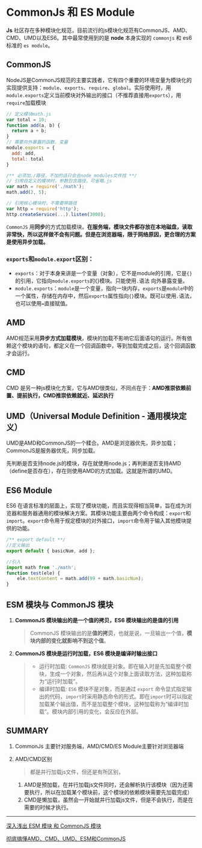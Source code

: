 # CommonJs 和 ES Module

**Js** 社区存在多种模块化规范，目前流行的js模块化规范有CommonJS、AMD、CMD、UMD以及ES6。其中最常使用到的是 **node** 本身实现的 `commonjs` 和 es6 标准的 `es module`。



## **CommonJS**

NodeJS是CommonJS规范的主要实践者，它有四个重要的环境变量为模块化的实现提供支持：`module`、`exports`、`require`、`global`。实际使用时，用`module.exports`定义当前模块对外输出的接口（不推荐直接用`exports`），用`require`加载模块

```javascript
// 定义模块math.js
var total = 10;
function add(a, b) {
  return a + b;
}
// 需要向外暴露的函数、变量
module.exports = {
  add: add,
  total: total
}

/** 必须加./路径，不加的话只会去node_modules文件找 **/
// 引用自定义的模块时，参数包含路径，可省略.js
var math = require('./math');
math.add(2, 5);

// 引用核心模块时，不需要带路径
var http = require('http');
http.createService(...).listen(3000);
```

`CommonJS` 用**同步**的方式加载模块。**在服务端，模块文件都存放在本地磁盘，读取非常快，所以这样做不会有问题。但是在浏览器端，限于网络原因，更合理的方案是使用异步加载。**

### `exports`和`module.export`区别：

- `exports`：对于本身来讲是一个变量（对象），它不是module的引用，它是`{}`的引用，它指向`module.exports`的{}模块。只能使用`.`语法 向外暴露变量。
- `module.exports`：`module`是一个变量，指向一块内存，`exports`是`module`中的一个属性，存储在内存中，然后`exports`属性指向`{}`模块。既可以使用`.`语法，也可以使用`=`直接赋值。

## **AMD**

AMD规范采用**异步方式加载模块**，模块的加载不影响它后面语句的运行。所有依赖这个模块的语句，都定义在一个回调函数中，等到加载完成之后，这个回调函数才会运行。

## CMD

CMD 是另一种js模块化方案，它与AMD很类似，不同点在于：**AMD推崇依赖前置、提前执行，CMD推崇依赖就近、延迟执行**

## **UMD（Universal Module Definition - 通用模块定义）**

UMD是AMD和CommonJS的一个糅合。AMD是浏览器优先，异步加载；CommonJS是服务器优先，同步加载。

先判断是否支持node.js的模块，存在就使用node.js；再判断是否支持AMD（define是否存在），存在则使用AMD的方式加载。这就是所谓的UMD。

## **ES6 Module**

ES6 在语言标准的层面上，实现了模块功能，而且实现得相当简单，旨在成为浏览器和服务器通用的模块解决方案。其模块功能主要由两个命令构成：`export`和`import`。`export`命令用于规定模块的对外接口，`import`命令用于输入其他模块提供的功能。

```javascript
/** export default **/
//定义输出
export default { basicNum, add };

//引入
import math from './math';
function test(ele) {
    ele.textContent = math.add(99 + math.basicNum);
}
```

## **ESM 模块与 CommonJS 模块**

1. **CommonJS 模块输出的是一个值的拷贝，ES6 模块输出的是值的引用**

   > CommonJS 模块输出的是**值的拷贝**，也就是说，一旦输出一个值，**模块内部的变化就影响不到这个值**。

2. **CommonJS 模块是运行时加载，ES6 模块是编译时输出接口**

   > - 运行时加载: `CommonJS` 模块就是对象。即在输入时是先加载整个模块，生成一个对象，然后再从这个对象上面读取方法，这种加载称为“运行时加载”。
   > - 编译时加载: `ES6` 模块不是对象，而是通过 `export` 命令显式指定输出的代码，`import`时采用静态命令的形式。即在`import`时可以指定加载某个输出值，而不是加载整个模块，这种加载称为“编译时加载”。模块内部引用的变化，会反应在外部。

## SUMMARY

1. CommonJs 主要针对服务端，AMD/CMD/ES Module主要针对浏览器端

2. AMD/CMD区别

   > 都是并行加载js文件，但还是有所区别，

   1. AMD是预加载，在并行加载js文件同时，还会解析执行该模块（因为还需要执行，所以在加载某个模块前，这个模块的依赖模块需要先加载完成）
   2. CMD是懒加载，虽然会一开始就并行加载js文件，但是不会执行，而是在需要的时候才执行。

---

[深入浅出 ESM 模块 和 CommonJS 模块](https://segmentfault.com/a/1190000041396029)

[彻底搞懂AMD、CMD、UMD、ESM和CommonJS](https://zhuanlan.zhihu.com/p/467991875)